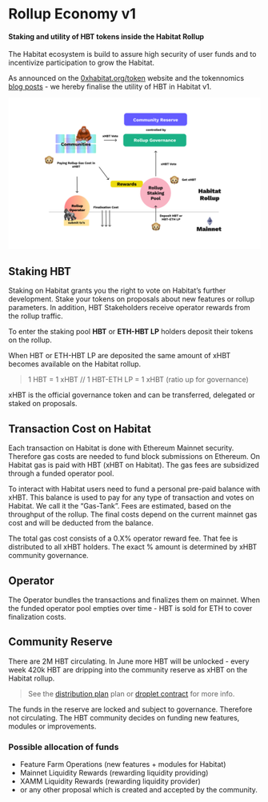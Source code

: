 # Rollup Economy v1

#### Staking and utility of HBT tokens inside the Habitat Rollup

The Habitat ecosystem is build to assure high security of user funds and to incentivize participation to grow the Habitat.

As announced on the [0xhabitat.org/token](https://0xhabitat.org/token) website and the tokennomics [blog posts](https://0xhabitat.substack.com/p/hbt-token-design-and-economics-) - we hereby finalise the utility of HBT in Habitat v1.

![img](assets/v1economy.png)

## **Staking HBT**

Staking on Habitat grants you the right to vote on Habitat’s further development. Stake your tokens on proposals about new features or rollup parameters. In addition, HBT Stakeholders receive operator rewards from the rollup traffic.

To enter the staking pool **HBT** or **ETH-HBT LP** holders deposit their tokens on the rollup.

When HBT or ETH-HBT LP are deposited the same amount of xHBT becomes available on the Habitat rollup.

> 1 HBT = 1 xHBT // 1 HBT-ETH LP = 1 xHBT (ratio up for governance)

xHBT is the official governance token and can be transferred, delegated or staked on proposals.

## Transaction Cost on Habitat

Each transaction on Habitat is done with Ethereum Mainnet security. Therefore gas costs are needed to fund block submissions on Ethereum. On Habitat gas is paid with HBT (xHBT on Habitat). The gas fees are subsidized through a funded operator pool.

To interact with Habitat users need to fund a personal pre-paid balance with xHBT. This balance is used to pay for any type of transaction and votes on Habitat. We call it the “Gas-Tank”. Fees are estimated, based on the throughput of the rollup. The final costs depend on the current mainnet gas cost and will be deducted from the balance.

The total gas cost consists of a 0.X% operator reward fee. That fee is distributed to all xHBT holders. The exact % amount is determined by xHBT community governance.

## Operator

The Operator bundles the transactions and finalizes them on mainnet. When the funded operator pool empties over time - HBT is sold for ETH to cover finalization costs.

## Community Reserve

There are 2M HBT circulating. In June more HBT will be unlocked - every week 420k HBT are dripping into the community reserve as xHBT on the Habitat rollup.

> See the [distribution plan](https://bit.ly/HBT-distribution) plan or [droplet contract](https://bit.ly/3aMDUwc) for more info.

The funds in the reserve are locked and subject to governance. Therefore not circulating. The HBT community decides on funding new features, modules or improvements.

### Possible allocation of funds

* Feature Farm Operations (new features + modules for Habitat)
* Mainnet Liquidity Rewards (rewarding liquidity providing)
* XAMM Liquidity Rewards (rewarding liquidity provider)
* or any other proposal which is created and accepted by the community.